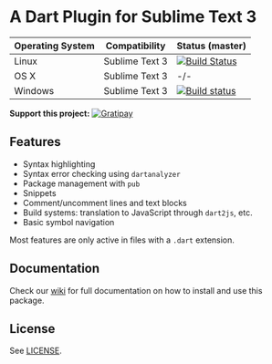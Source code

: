 # A Dart Plugin for Sublime Text 3

Operating System   | Compatibility | Status (master) 
------------------ | ------------- | --------------- 
Linux | Sublime Text 3 | [![Build Status](https://travis-ci.org/guillermooo/dart-sublime-bundle.svg?branch=master)](https://travis-ci.org/guillermooo/dart-sublime-bundle)
OS X | Sublime Text 3 | -/-
Windows | Sublime Text 3 | [![Build status](https://ci.appveyor.com/api/projects/status/a54udvh1c2c2xah1/branch/master?svg=true)](https://ci.appveyor.com/project/guillermooo/dart-sublime-bundle/branch/master)

**Support this project:** [![Gratipay](http://img.shields.io/gratipay/guillermooo.svg)](https://gratipay.com/guillermooo/)


## Features

* Syntax highlighting
* Syntax error checking using `dartanalyzer`
* Package management with `pub`
* Snippets
* Comment/uncomment lines and text blocks
* Build systems: translation to JavaScript through `dart2js`, etc.
* Basic symbol navigation

Most features are only active in files with a `.dart` extension.


## Documentation

Check our [wiki][docs] for full documentation on how to install and use this
package.


## License

See [LICENSE](LICENSE).


[1]: http://news.dartlang.org/2013/02/using-dart-with-sublime-text.html
[docs]: https://github.com/dart-lang/dart-sublime-bundle/wiki
[2]: http://www.dartlang.org/editor
[3]: http://news.dartlang.org/2012/08/dart-plugin-for-eclipse-is-ready-for.html
[4]: http://plugins.intellij.net/plugin/?id=6351
